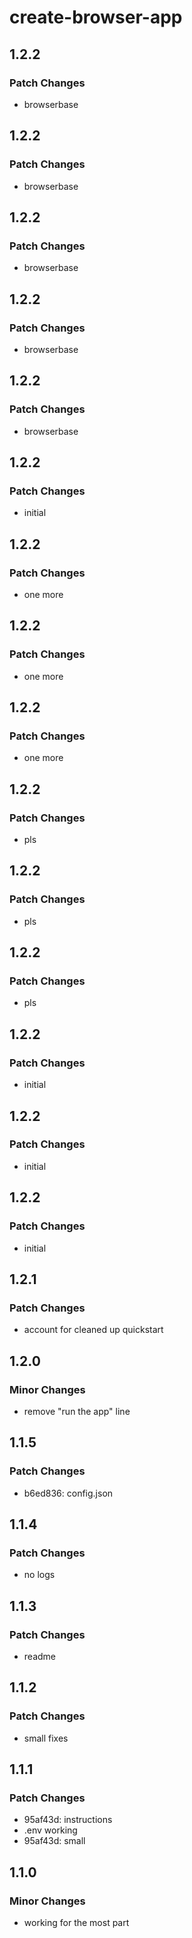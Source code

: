 # create-browser-app

## 1.2.2

### Patch Changes

- browserbase

## 1.2.2

### Patch Changes

- browserbase

## 1.2.2

### Patch Changes

- browserbase

## 1.2.2

### Patch Changes

- browserbase

## 1.2.2

### Patch Changes

- browserbase

## 1.2.2

### Patch Changes

- initial

## 1.2.2

### Patch Changes

- one more

## 1.2.2

### Patch Changes

- one more

## 1.2.2

### Patch Changes

- one more

## 1.2.2

### Patch Changes

- pls

## 1.2.2

### Patch Changes

- pls

## 1.2.2

### Patch Changes

- pls

## 1.2.2

### Patch Changes

- initial

## 1.2.2

### Patch Changes

- initial

## 1.2.2

### Patch Changes

- initial

## 1.2.1

### Patch Changes

- account for cleaned up quickstart

## 1.2.0

### Minor Changes

- remove "run the app" line

## 1.1.5

### Patch Changes

- b6ed836: config.json

## 1.1.4

### Patch Changes

- no logs

## 1.1.3

### Patch Changes

- readme

## 1.1.2

### Patch Changes

- small fixes

## 1.1.1

### Patch Changes

- 95af43d: instructions
- .env working
- 95af43d: small

## 1.1.0

### Minor Changes

- working for the most part
